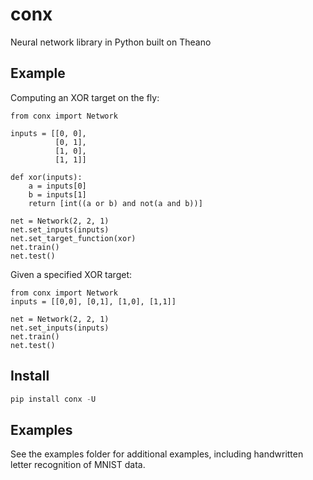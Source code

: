 # conx

Neural network library in Python built on Theano

## Example

Computing an XOR target on the fly:

```
from conx import Network

inputs = [[0, 0],
          [0, 1],
          [1, 0],
          [1, 1]]

def xor(inputs):
    a = inputs[0]
    b = inputs[1]
    return [int((a or b) and not(a and b))]

net = Network(2, 2, 1)
net.set_inputs(inputs)
net.set_target_function(xor)
net.train()
net.test()
```

Given a specified XOR target:

```
from conx import Network
inputs = [[0,0], [0,1], [1,0], [1,1]]

net = Network(2, 2, 1)
net.set_inputs(inputs)
net.train()
net.test()
```

## Install

```python
pip install conx -U
```

## Examples

See the examples folder for additional examples, including handwritten letter recognition of MNIST data.
